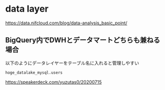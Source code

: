 # data layer
https://data.nifcloud.com/blog/data-analysis_basic_point/

## BigQuery内でDWHとデータマートどちらも兼ねる場合
以下のようにデータレイヤーをテーブル名に入れると管理しやすい
```
hoge_datalake_mysql.users
```
https://speakerdeck.com/yuzutas0/20200715